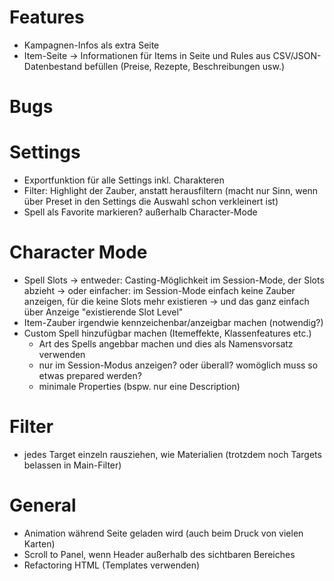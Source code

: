 # Features
- Kampagnen-Infos als extra Seite
- Item-Seite -> Informationen für Items in Seite und Rules aus CSV/JSON-Datenbestand befüllen (Preise, Rezepte, Beschreibungen usw.)

# Bugs

# Settings
- Exportfunktion für alle Settings inkl. Charakteren
- Filter: Highlight der Zauber, anstatt herausfiltern (macht nur Sinn, wenn über Preset in den Settings die Auswahl schon verkleinert ist)
- Spell als Favorite markieren? außerhalb Character-Mode

# Character Mode
- Spell Slots 
    -> entweder: Casting-Möglichkeit im Session-Mode, der Slots abzieht
    -> oder einfacher: im Session-Mode einfach keine Zauber anzeigen, für die keine Slots mehr existieren -> und das ganz einfach über Anzeige "existierende Slot Level"
- Item-Zauber irgendwie kennzeichenbar/anzeigbar machen (notwendig?)
- Custom Spell hinzufügbar machen (Itemeffekte, Klassenfeatures etc.)
    - Art des Spells angebbar machen und dies als Namensvorsatz verwenden
    - nur im Session-Modus anzeigen? oder überall? womöglich muss so etwas prepared werden?
    - minimale Properties (bspw. nur eine Description)

# Filter
- jedes Target einzeln rausziehen, wie Materialien (trotzdem noch Targets belassen in Main-Filter)

# General
- Animation während Seite geladen wird (auch beim Druck von vielen Karten)
- Scroll to Panel, wenn Header außerhalb des sichtbaren Bereiches
- Refactoring HTML (Templates verwenden)